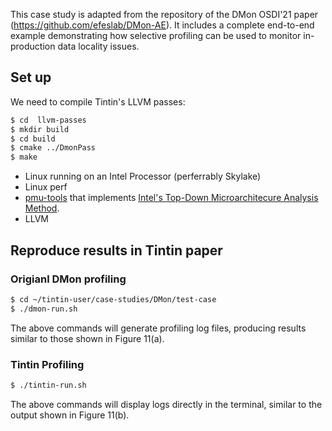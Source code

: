 
This case study is adapted from the repository of the DMon OSDI'21 paper (https://github.com/efeslab/DMon-AE). It includes a complete end-to-end example demonstrating how selective profiling can be used to monitor in-production data locality issues.

## Set up

We need to compile Tintin's LLVM passes:

```bash
$ cd  llvm-passes
$ mkdir build
$ cd build
$ cmake ../DmonPass
$ make
```


- Linux running on an Intel Processor (perferrably Skylake)
- Linux perf
- [pmu-tools](https://github.com/andikleen/pmu-tools) that implements [Intel's Top-Down Microarchitecure Analysis Method](https://ieeexplore.ieee.org/document/6844459).
- LLVM


## Reproduce results in Tintin paper




### Origianl DMon profiling

```bash
$ cd ~/tintin-user/case-studies/DMon/test-case
$ ./dmon-run.sh
```

The above commands will generate profiling log files, producing results similar to those shown in Figure 11(a).

### Tintin Profiling

```bash
$ ./tintin-run.sh
```

The above commands will display logs directly in the terminal, similar to the output shown in Figure 11(b).